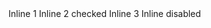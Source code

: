 <div class="flex gap-3">
    <Radio group={inline1} name="inline-layout" value="first">Inline 1</Radio>
    <Radio group={inline1} name="inline-layout" value="second">Inline 2 checked</Radio>
    <Radio group={inline1} name="inline-layout" value="third">Inline 3</Radio>
    <Radio group={inline1} name="inline-layout" value="fourth" disabled>Inline disabled</Radio>
</div>
